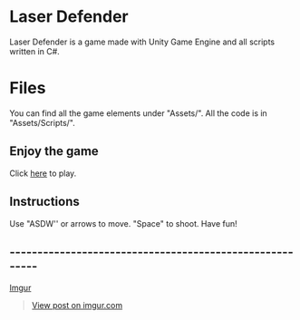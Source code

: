 #  Laser Defender

 Laser Defender is a game made with Unity Game Engine and all scripts written in C#.
 


# Files
You can find all the game elements under "Assets/".
All the code is in "Assets/Scripts/".



## Enjoy the game

Click [here](https://itch.io/embed-upload/2808553?color=333333)  to play.

## Instructions

Use "ASDW'' or arrows to move.
"Space" to shoot.
Have fun!

## --------------------------------------------------------
[Imgur](https://imgur.com/GYC6baI)<blockquote class="imgur-embed-pub" lang="en" data-id="GYC6baI"><a href="https://imgur.com/GYC6baI">View post on imgur.com</a></blockquote><script async src="//s.imgur.com/min/embed.js" charset="utf-8"></script>
